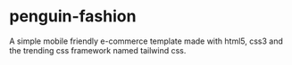 # penguin-fashion
A simple mobile friendly e-commerce template made with html5, css3 and the trending css framework named tailwind css.

